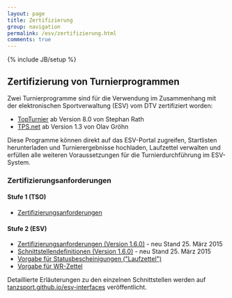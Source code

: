 ```yaml
---
layout: page
title: Zertifizierung
group: navigation
permalink: /esv/zertifizierung.html
comments: true
---
```

{% include JB/setup %}

## Zertifizierung von Turnierprogrammen ##

Zwei Turnierprogramme sind für die Verwendung im Zusammenhang mit der elektronischen Sportverwaltung (ESV) vom DTV zertifiziert worden:

* [TopTurnier](http://www.topturnier.de) ab Version 8.0 von Stephan Rath
* [TPS.net](http://www.tps-ejudge.de) ab Version 1.3 von Olav Gröhn

Diese Programme können direkt auf das ESV-Portal zugreifen, Startlisten herunterladen und Turnierergebnisse hochladen, Laufzettel verwalten und erfüllen alle weiteren Voraussetzungen für die Turnierdurchführung im ESV-System.

### Zertifizierungsanforderungen ###

#### Stufe 1 (TSO) ####

* [Zertifizierungsanforderungen](../download/esv/zertifizierung/stufe1/Anforderungen.pdf)

#### Stufe 2 (ESV) ###

* [Zertifizierungsanforderungen (Version 1.6.0)](../download/esv/zertifizierung/stufe2/Anforderungen_1.6.0.pdf) - neu Stand 25. März 2015
* [Schnittstellendefinitionen (Version 1.6.0)](../download/esv/zertifizierung/stufe2/Schnittstellen_1.6.0.pdf) - neu Stand 25. März 2015
* [Vorgabe für Statusbescheinigungen ("Laufzettel")](../download/esv/zertifizierung/stufe2/Vorgabe_Statusbescheinigung.pdf)
* [Vorgabe für WR-Zettel](../download/esv/zertifizierung/stufe2/Vorgabe_WRZettel.jpg)

Detaillierte Erläuterungen zu den einzelnen Schnittstellen werden auf [tanzsport.github.io/esv-interfaces](http://tanzsport.github.io/esv-interfaces/) veröffentlicht.

